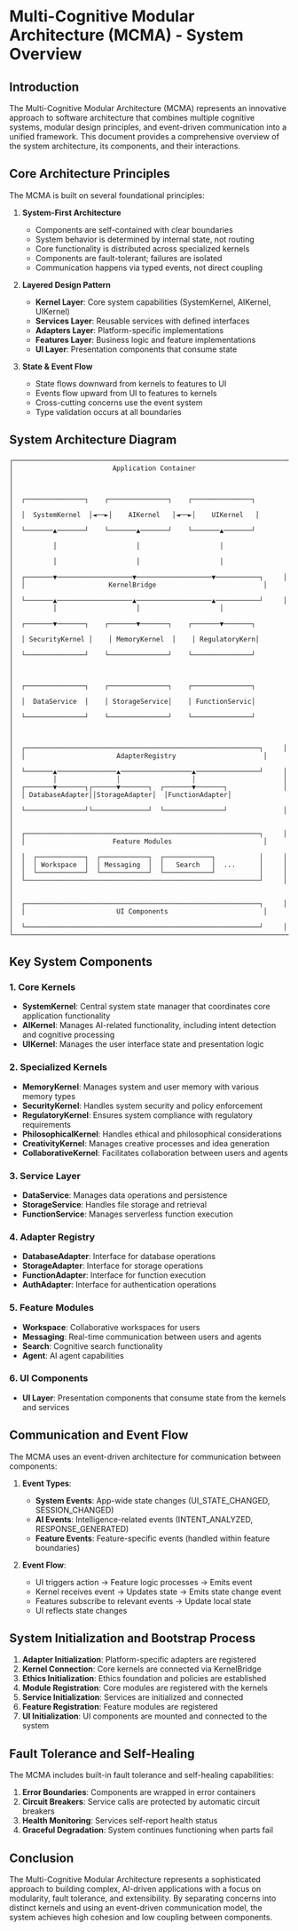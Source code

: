 
# Multi-Cognitive Modular Architecture (MCMA) - System Overview

## Introduction

The Multi-Cognitive Modular Architecture (MCMA) represents an innovative approach to software architecture that combines multiple cognitive systems, modular design principles, and event-driven communication into a unified framework. This document provides a comprehensive overview of the system architecture, its components, and their interactions.

## Core Architecture Principles

The MCMA is built on several foundational principles:

1. **System-First Architecture**
   - Components are self-contained with clear boundaries
   - System behavior is determined by internal state, not routing
   - Core functionality is distributed across specialized kernels
   - Components are fault-tolerant; failures are isolated
   - Communication happens via typed events, not direct coupling

2. **Layered Design Pattern**
   - **Kernel Layer**: Core system capabilities (SystemKernel, AIKernel, UIKernel)
   - **Services Layer**: Reusable services with defined interfaces
   - **Adapters Layer**: Platform-specific implementations
   - **Features Layer**: Business logic and feature implementations
   - **UI Layer**: Presentation components that consume state

3. **State & Event Flow**
   - State flows downward from kernels to features to UI
   - Events flow upward from UI to features to kernels
   - Cross-cutting concerns use the event system
   - Type validation occurs at all boundaries

## System Architecture Diagram

```
┌─────────────────────────────────────────────────────────────────────┐
│                         Application Container                        │
│                                                                     │
│  ┌───────────────┐    ┌───────────────┐    ┌───────────────┐        │
│  │  SystemKernel  │◄──►│    AIKernel   │◄──►│    UIKernel   │        │
│  └───────▲───────┘    └───────▲───────┘    └───────▲───────┘        │
│          │                    │                    │                │
│          │                    │                    │                │
│  ┌───────▼───────────────────▼───────────────────▼───────────┐     │
│  │                     KernelBridge                           │     │
│  └───────▲───────────────────▲───────────────────▲───────────┘     │
│          │                    │                    │                │
│  ┌───────▼───────┐    ┌───────▼───────┐    ┌───────▼───────┐        │
│  │ SecurityKernel │    │ MemoryKernel  │    │ RegulatoryKern│        │
│  └───────────────┘    └───────────────┘    └───────────────┘        │
│                                                                     │
│  ┌───────────────┐    ┌───────────────┐    ┌───────────────┐        │
│  │  DataService  │    │ StorageService│    │ FunctionServic│        │
│  └───────────────┘    └───────────────┘    └───────────────┘        │
│                                                                     │
│  ┌───────────────────────────────────────────────────────────┐     │
│  │                       AdapterRegistry                      │     │
│  └───────▲───────────────▲──────────────────▲────────────────┘     │
│          │               │                  │                      │
│  ┌───────▼───────┐┌──────▼───────┐  ┌───────▼───────┐              │
│  │ DatabaseAdapter││StorageAdapter│  │FunctionAdapter│              │
│  └───────────────┘└──────────────┘  └───────────────┘              │
│                                                                     │
│  ┌───────────────────────────────────────────────────────────┐     │
│  │                      Feature Modules                       │     │
│  │  ┌────────────┐  ┌────────────┐  ┌────────────┐           │     │
│  │  │ Workspace  │  │ Messaging  │  │   Search   │  ...      │     │
│  │  └────────────┘  └────────────┘  └────────────┘           │     │
│  └───────────────────────────────────────────────────────────┘     │
│                                                                     │
│  ┌───────────────────────────────────────────────────────────┐     │
│  │                       UI Components                        │     │
│  └───────────────────────────────────────────────────────────┘     │
└─────────────────────────────────────────────────────────────────────┘
```

## Key System Components

### 1. Core Kernels

- **SystemKernel**: Central system state manager that coordinates core application functionality
- **AIKernel**: Manages AI-related functionality, including intent detection and cognitive processing
- **UIKernel**: Manages the user interface state and presentation logic

### 2. Specialized Kernels

- **MemoryKernel**: Manages system and user memory with various memory types
- **SecurityKernel**: Handles system security and policy enforcement
- **RegulatoryKernel**: Ensures system compliance with regulatory requirements
- **PhilosophicalKernel**: Handles ethical and philosophical considerations
- **CreativityKernel**: Manages creative processes and idea generation
- **CollaborativeKernel**: Facilitates collaboration between users and agents

### 3. Service Layer

- **DataService**: Manages data operations and persistence
- **StorageService**: Handles file storage and retrieval
- **FunctionService**: Manages serverless function execution

### 4. Adapter Registry

- **DatabaseAdapter**: Interface for database operations
- **StorageAdapter**: Interface for storage operations
- **FunctionAdapter**: Interface for function execution
- **AuthAdapter**: Interface for authentication operations

### 5. Feature Modules

- **Workspace**: Collaborative workspaces for users
- **Messaging**: Real-time communication between users and agents
- **Search**: Cognitive search functionality
- **Agent**: AI agent capabilities

### 6. UI Components

- **UI Layer**: Presentation components that consume state from the kernels and services

## Communication and Event Flow

The MCMA uses an event-driven architecture for communication between components:

1. **Event Types**:
   - **System Events**: App-wide state changes (UI_STATE_CHANGED, SESSION_CHANGED)
   - **AI Events**: Intelligence-related events (INTENT_ANALYZED, RESPONSE_GENERATED)
   - **Feature Events**: Feature-specific events (handled within feature boundaries)

2. **Event Flow**:
   - UI triggers action → Feature logic processes → Emits event
   - Kernel receives event → Updates state → Emits state change event
   - Features subscribe to relevant events → Update local state
   - UI reflects state changes

## System Initialization and Bootstrap Process

1. **Adapter Initialization**: Platform-specific adapters are registered
2. **Kernel Connection**: Core kernels are connected via KernelBridge
3. **Ethics Initialization**: Ethics foundation and policies are established
4. **Module Registration**: Core modules are registered with the kernels
5. **Service Initialization**: Services are initialized and connected
6. **Feature Registration**: Feature modules are registered
7. **UI Initialization**: UI components are mounted and connected to the system

## Fault Tolerance and Self-Healing

The MCMA includes built-in fault tolerance and self-healing capabilities:

1. **Error Boundaries**: Components are wrapped in error containers
2. **Circuit Breakers**: Service calls are protected by automatic circuit breakers
3. **Health Monitoring**: Services self-report health status
4. **Graceful Degradation**: System continues functioning when parts fail

## Conclusion

The Multi-Cognitive Modular Architecture represents a sophisticated approach to building complex, AI-driven applications with a focus on modularity, fault tolerance, and extensibility. By separating concerns into distinct kernels and using an event-driven communication model, the system achieves high cohesion and low coupling between components.
